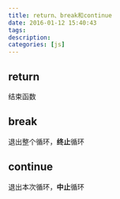 ```yaml
---
title: return、break和continue
date: 2016-01-12 15:40:43
tags:
description:
categories: [js]
---
```


## return

结束函数

## break

退出整个循环，**终止**循环

## continue

退出本次循环，**中止**循环